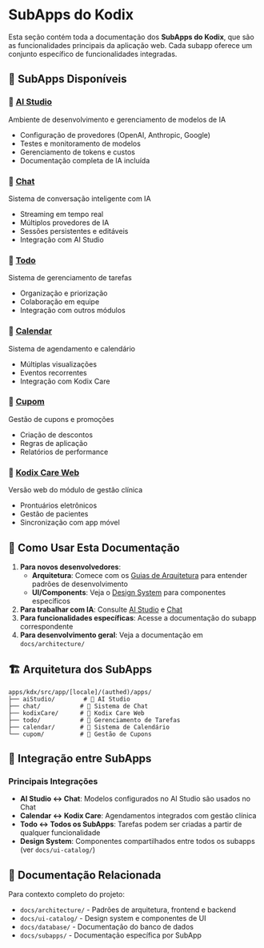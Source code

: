 # SubApps do Kodix

Esta seção contém toda a documentação dos **SubApps do Kodix**, que são as funcionalidades principais da aplicação web. Cada subapp oferece um conjunto específico de funcionalidades integradas.

## 📱 SubApps Disponíveis

### 🤖 [AI Studio](./ai-studio/)

Ambiente de desenvolvimento e gerenciamento de modelos de IA

- Configuração de provedores (OpenAI, Anthropic, Google)
- Testes e monitoramento de modelos
- Gerenciamento de tokens e custos
- Documentação completa de IA incluída

### 💬 [Chat](./chat/)

Sistema de conversação inteligente com IA

- Streaming em tempo real
- Múltiplos provedores de IA
- Sessões persistentes e editáveis
- Integração com AI Studio

### 📝 [Todo](./todo/)

Sistema de gerenciamento de tarefas

- Organização e priorização
- Colaboração em equipe
- Integração com outros módulos

### 📅 [Calendar](./calendar/)

Sistema de agendamento e calendário

- Múltiplas visualizações
- Eventos recorrentes
- Integração com Kodix Care

### 🎫 [Cupom](./cupom/)

Gestão de cupons e promoções

- Criação de descontos
- Regras de aplicação
- Relatórios de performance

### 🏥 [Kodix Care Web](./kodix-care-web/)

Versão web do módulo de gestão clínica

- Prontuários eletrônicos
- Gestão de pacientes
- Sincronização com app móvel

## 🚀 Como Usar Esta Documentação

1. **Para novos desenvolvedores**:
   - **Arquitetura**: Comece com os [Guias de Arquitetura](../architecture/) para entender padrões de desenvolvimento
   - **UI/Components**: Veja o [Design System](../ui-catalog/) para componentes específicos
2. **Para trabalhar com IA**: Consulte [AI Studio](./ai-studio/) e [Chat](./chat/)
3. **Para funcionalidades específicas**: Acesse a documentação do subapp correspondente
4. **Para desenvolvimento geral**: Veja a documentação em `docs/architecture/`

## 🏗️ Arquitetura dos SubApps

```
apps/kdx/src/app/[locale]/(authed)/apps/
├── aiStudio/        # 🤖 AI Studio
├── chat/           # 💬 Sistema de Chat
├── kodixCare/      # 🏥 Kodix Care Web
├── todo/           # 📝 Gerenciamento de Tarefas
├── calendar/       # 📅 Sistema de Calendário
└── cupom/          # 🎫 Gestão de Cupons
```

## 🔗 Integração entre SubApps

### Principais Integrações

- **AI Studio ↔ Chat**: Modelos configurados no AI Studio são usados no Chat
- **Calendar ↔ Kodix Care**: Agendamentos integrados com gestão clínica
- **Todo ↔ Todos os SubApps**: Tarefas podem ser criadas a partir de qualquer funcionalidade
- **Design System**: Componentes compartilhados entre todos os subapps (ver `docs/ui-catalog/`)

## 📖 Documentação Relacionada

Para contexto completo do projeto:

- `docs/architecture/` - Padrões de arquitetura, frontend e backend
- `docs/ui-catalog/` - Design system e componentes de UI
- `docs/database/` - Documentação do banco de dados
- `docs/subapps/` - Documentação específica por SubApp
